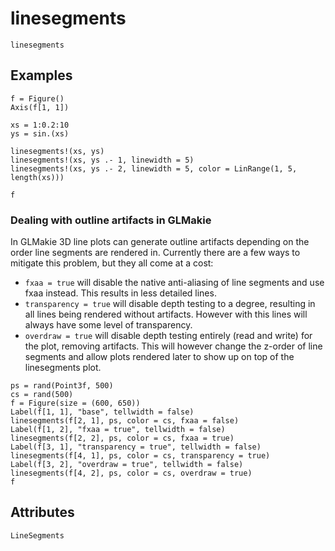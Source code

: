 # linesegments

```@shortdocs; canonical=false
linesegments
```


## Examples

```@figure
f = Figure()
Axis(f[1, 1])

xs = 1:0.2:10
ys = sin.(xs)

linesegments!(xs, ys)
linesegments!(xs, ys .- 1, linewidth = 5)
linesegments!(xs, ys .- 2, linewidth = 5, color = LinRange(1, 5, length(xs)))

f
```

### Dealing with outline artifacts in GLMakie

In GLMakie 3D line plots can generate outline artifacts depending on the order line segments are rendered in.
Currently there are a few ways to mitigate this problem, but they all come at a cost:
- `fxaa = true` will disable the native anti-aliasing of line segments and use fxaa instead. This results in less detailed lines.
- `transparency = true` will disable depth testing to a degree, resulting in all lines being rendered without artifacts. However with this lines will always have some level of transparency.
- `overdraw = true` will disable depth testing entirely (read and write) for the plot, removing artifacts. This will however change the z-order of line segments and allow plots rendered later to show up on top of the linesegments plot.

```@figure backend=GLMakie
ps = rand(Point3f, 500)
cs = rand(500)
f = Figure(size = (600, 650))
Label(f[1, 1], "base", tellwidth = false)
linesegments(f[2, 1], ps, color = cs, fxaa = false)
Label(f[1, 2], "fxaa = true", tellwidth = false)
linesegments(f[2, 2], ps, color = cs, fxaa = true)
Label(f[3, 1], "transparency = true", tellwidth = false)
linesegments(f[4, 1], ps, color = cs, transparency = true)
Label(f[3, 2], "overdraw = true", tellwidth = false)
linesegments(f[4, 2], ps, color = cs, overdraw = true)
f
```

## Attributes

```@attrdocs
LineSegments
```
